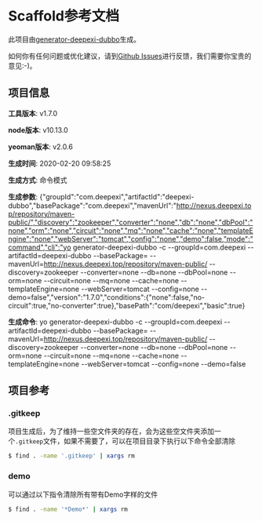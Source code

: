# Scaffold参考文档

此项目由[generator-deepexi-dubbo](https://github.com/deepexi/generator-deepexi-dubbo)生成。

如何你有任何问题或优化建议，请到[Github Issues](https://github.com/deepexi/generator-deepexi-dubbo/issues)进行反馈，我们需要你宝贵的意见:-)。

## 项目信息

**工具版本**: v1.7.0

**node版本**: v10.13.0

**yeoman版本**: v2.0.6

**生成时间**: 2020-02-20 09:58:25

**生成方式**: 命令模式

**生成参数**: {"groupId":"com.deepexi","artifactId":"deepexi-dubbo","basePackage":"com.deepexi","mavenUrl":"http://nexus.deepexi.top/repository/maven-public/","discovery":"zookeeper","converter":"none","db":"none","dbPool":"none","orm":"none","circuit":"none","mq":"none","cache":"none","templateEngine":"none","webServer":"tomcat","config":"none","demo":false,"mode":"command","cli":"yo generator-deepexi-dubbo -c --groupId=com.deepexi --artifactId=deepexi-dubbo --basePackage= --mavenUrl=http://nexus.deepexi.top/repository/maven-public/ --discovery=zookeeper --converter=none --db=none --dbPool=none --orm=none --circuit=none --mq=none --cache=none --templateEngine=none --webServer=tomcat --config=none --demo=false","version":"1.7.0","conditions":{"none":false,"no-circuit":true,"no-converter":true},"basePath":"com/deepexi","basic":true}

**生成命令**: yo generator-deepexi-dubbo -c --groupId=com.deepexi --artifactId=deepexi-dubbo --basePackage= --mavenUrl=http://nexus.deepexi.top/repository/maven-public/ --discovery=zookeeper --converter=none --db=none --dbPool=none --orm=none --circuit=none --mq=none --cache=none --templateEngine=none --webServer=tomcat --config=none --demo=false

## 项目参考

### .gitkeep

项目生成后，为了维持一些空文件夹的存在，会为这些空文件夹添加一个`.gitkeep`文件，如果不需要了，可以在项目目录下执行以下命令全部清除

```bash
$ find . -name '.gitkeep' | xargs rm
```

### demo

可以通过以下指令清除所有带有Demo字样的文件

```bash
$ find . -name '*Demo*' | xargs rm
```
